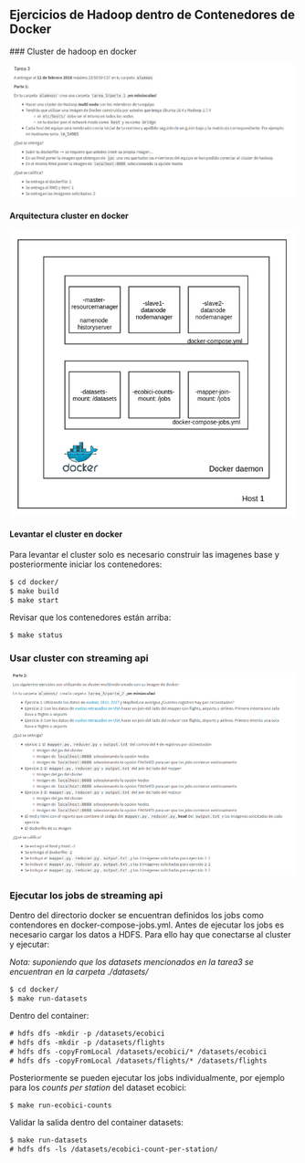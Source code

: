 ## Ejercicios de Hadoop dentro de Contenedores de Docker


### Cluster de hadoop en docker

![tarea3](images/tarea_3.png)

#### Arquitectura cluster en docker

![docker-arch](images/docker-architecture.png)

#### Levantar el cluster en docker

Para levantar el cluster solo es necesario construir las imagenes base y posteriormente iniciar los contenedores:

```
$ cd docker/
$ make build
$ make start
```

Revisar que los contenedores están arriba:

```
$ make status
```


### Usar cluster con streaming api

![tarea3_b](images/tarea_3_b.png)

### Ejecutar los jobs de streaming api

Dentro del directorio docker se encuentran definidos los jobs como contendores en docker-compose-jobs.yml.
Antes de ejecutar los jobs es necesario cargar los datos a HDFS. Para ello hay que conectarse al cluster y ejecutar:

_Nota: suponiendo que los datasets mencionados en la tarea3 se encuentran en la carpeta ./datasets/_

```
$ cd docker/
$ make run-datasets
```

Dentro del container:
```
# hdfs dfs -mkdir -p /datasets/ecobici
# hdfs dfs -mkdir -p /datasets/flights
# hdfs dfs -copyFromLocal /datasets/ecobici/* /datasets/ecobici
# hdfs dfs -copyFromLocal /datasets/flights/* /datasets/flights
```

Posteriormente se pueden ejecutar los jobs individualmente, por ejemplo para los *counts per station* del dataset ecobici:

```
$ make run-ecobici-counts
```

Validar la salida dentro del container datasets:
```
$ make run-datasets
# hdfs dfs -ls /datasets/ecobici-count-per-station/
```
